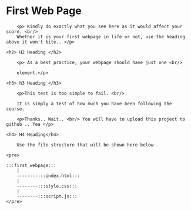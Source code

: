 <!DOCTYPE html>
<html> 
<head>
	<title>HTML TASK</title>
</head>

<body>
	<h1> First Web Page</h1>
	
		<p> Kindly do exactly what you see here as it would affect your score. <br/> 
		Whether it is your first webpage in life or not, use the heading above it won't bite.. </p>
	
	<h2> H2 Heading </h2>
		
		<p> As a best practice, your webpage should have just one <br/> 
		
		element.</p>
	
	<h3> h3 Heading </h3>
		
		<p>This test is too simple to fail. <br/>
		
		It is simply a test of how much you have been following the course.
		
		<p>Thanks.. Wait.. <br/> You will have to upload this project to github .. Yea </p>
		
	<h4> H4 Heading</h4>
	
		Use the file structure that will be shown here below 
			
	<pre>
		
	:::first_webpage:::
		|
		--------:::index.html:::
		|
		--------:::style.css:::
		|
		--------:::script.js:::
	</pre>
				
</body>
</html>
